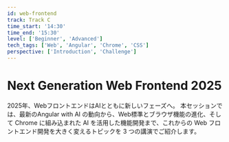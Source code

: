 ```yaml
---
id: web-frontend
track: Track C
time_start: '14:30'
time_end: '15:30'
level: ['Beginner', 'Advanced']
tech_tags: ['Web', 'Angular', 'Chrome', 'CSS']
perspective: ['Introduction', 'Challenge']
---
```


# Next Generation Web Frontend 2025

2025年、WebフロントエンドはAIとともに新しいフェーズへ。 本セッションでは、最新のAngular with AI の動向から、Web標準とブラウザ機能の進化、そして Chrome に組み込まれた AI を活用した機能開発まで、これからの Web フロントエンド開発を大きく変えるトピックを 3 つの講演でご紹介します。
